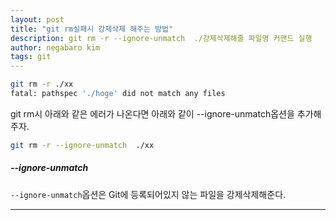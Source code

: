 ```yaml
---
layout: post
title: "git rm실패시 강제삭제 해주는 방법"
description: git rm -r --ignore-unmatch  ./강제삭제해줄 파일명 커맨드 실행
author: negabaro kim
tags: git
---
```



```bash
git rm -r ./xx
fatal: pathspec './hoge' did not match any files
```

git rm시 아래와 같은 에러가 나온다면 아래와 같이 --ignore-unmatch옵션을 추가해 주자.

```bash
git rm -r --ignore-unmatch  ./xx
```


##### --ignore-unmatch

`--ignore-unmatch`옵션은 Git에 등록되어있지 않는 파일을 강제삭제해준다.


---

[git rm で fatal: pathspec did not match any filesが出るときの解決方法]: https://qiita.com/pugiemonn/items/2f6af4467b33ed3f41b5
